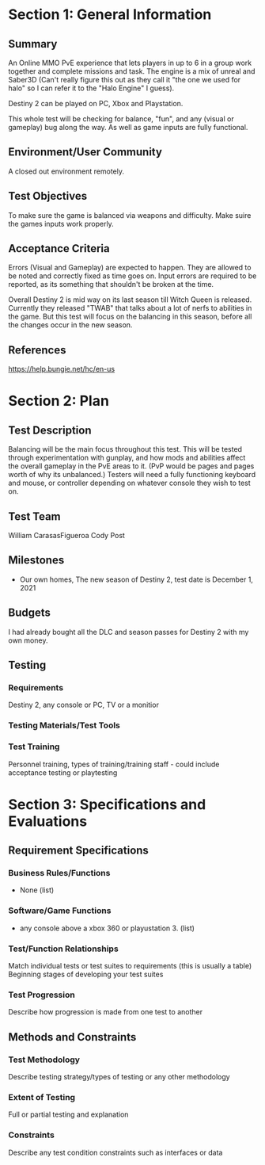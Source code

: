 # Section 1: General Information

## Summary

An Online MMO PvE experience that lets players in up to 6 in a group work together and complete missions and task. The engine is a mix of unreal and Saber3D (Can't really
figure this out as they call it "the one we used for halo" so I can refer it to the "Halo Engine" I guess). 

Destiny 2 can be played on PC, Xbox and Playstation.

This whole test will be checking for balance, "fun", and any (visual or gameplay) bug along the way. As well as game inputs are fully functional.

## Environment/User Community

A closed out environment remotely.

## Test Objectives

To make sure the game is balanced via weapons and difficulty.
Make suire the games inputs work properly.

## Acceptance Criteria

Errors (Visual and Gameplay) are expected to happen. They are allowed to be noted and correctly fixed as time goes on.
Input errors are required to be reported, as its something that shouldn't be broken at the time.

Overall Destiny 2 is mid way on its last season till Witch Queen is released. Currently they released "TWAB" that talks about a lot of nerfs to abilities in the game.
But this test will focus on the balancing in this season, before all the changes occur in the new season.

## References

https://help.bungie.net/hc/en-us

# Section 2: Plan
## Test Description

Balancing will be the main focus throughout this test. This will be tested through experimentation with gunplay, and how mods and abilities affect the overall gameplay
in the PvE areas to it. (PvP would be pages and pages worth of why its unbalanced.) Testers will need a fully functioning keyboard and mouse, or controller depending
on whatever console they wish to test on. 

## Test Team

William CarasasFigueroa
Cody Post

## Milestones

* Our own homes, The new season of Destiny 2, test date is December 1, 2021

## Budgets

I had already bought all the DLC and season passes for Destiny 2 with my own money.

## Testing
### Requirements

Destiny 2, any console or PC, TV or a monitior

### Testing Materials/Test Tools



### Test Training

Personnel training, types of training/training staff - could include acceptance testing or
playtesting

# Section 3: Specifications and Evaluations

## Requirement Specifications

### Business Rules/Functions

* None (list)

### Software/Game Functions

* any console above a xbox 360 or playustation 3. (list)

### Test/Function Relationships

Match individual tests or test suites to requirements (this is usually a table)
Beginning stages of developing your test suites

### Test Progression
Describe how progression is made from one test to another

## Methods and Constraints

### Test Methodology

Describe testing strategy/types of testing or any other methodology

### Extent of Testing

Full or partial testing and explanation

### Constraints

Describe any test condition constraints such as interfaces or data
